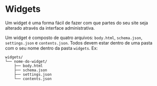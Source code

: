 # Widgets

Um widget é uma forma fácil de fazer com que partes do seu site seja alterado através da interface administrativa.

Um widget é composto de quatro arquivos: `body.html`, `schema.json`, `settings.json` e `contents.json`. Todos devem estar dentro de uma pasta com o seu nome dentro da pasta `widgets`. Ex:

```
widgets/
└── nome-do-widget/
    ├── body.html
    ├── schema.json
    ├── settings.json
    └── contents.json
```
